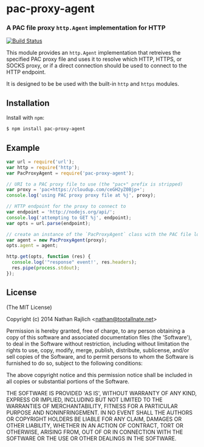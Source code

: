 pac-proxy-agent
===============
### A PAC file proxy `http.Agent` implementation for HTTP
[![Build Status](https://travis-ci.org/TooTallNate/node-pac-proxy-agent.png?branch=master)](https://travis-ci.org/TooTallNate/node-pac-proxy-agent)

This module provides an `http.Agent` implementation that retreives the specified
PAC proxy file and uses it to resolve which HTTP, HTTPS, or SOCKS proxy, or if a
direct connection should be used to connect to the HTTP endpoint.

It is designed to be be used with the built-in `http` and `https` modules.


Installation
------------

Install with `npm`:

``` bash
$ npm install pac-proxy-agent
```


Example
-------

``` js
var url = require('url');
var http = require('http');
var PacProxyAgent = require('pac-proxy-agent');

// URI to a PAC proxy file to use (the "pac+" prefix is stripped)
var proxy = 'pac+https://cloudup.com/ceGH2yZ0Bjp+';
console.log('using PAC proxy proxy file at %j', proxy);

// HTTP endpoint for the proxy to connect to
var endpoint = 'http://nodejs.org/api/';
console.log('attempting to GET %j', endpoint);
var opts = url.parse(endpoint);

// create an instance of the `PacProxyAgent` class with the PAC file location
var agent = new PacProxyAgent(proxy);
opts.agent = agent;

http.get(opts, function (res) {
  console.log('"response" event!', res.headers);
  res.pipe(process.stdout);
});
```


License
-------

(The MIT License)

Copyright (c) 2014 Nathan Rajlich &lt;nathan@tootallnate.net&gt;

Permission is hereby granted, free of charge, to any person obtaining
a copy of this software and associated documentation files (the
'Software'), to deal in the Software without restriction, including
without limitation the rights to use, copy, modify, merge, publish,
distribute, sublicense, and/or sell copies of the Software, and to
permit persons to whom the Software is furnished to do so, subject to
the following conditions:

The above copyright notice and this permission notice shall be
included in all copies or substantial portions of the Software.

THE SOFTWARE IS PROVIDED 'AS IS', WITHOUT WARRANTY OF ANY KIND,
EXPRESS OR IMPLIED, INCLUDING BUT NOT LIMITED TO THE WARRANTIES OF
MERCHANTABILITY, FITNESS FOR A PARTICULAR PURPOSE AND NONINFRINGEMENT.
IN NO EVENT SHALL THE AUTHORS OR COPYRIGHT HOLDERS BE LIABLE FOR ANY
CLAIM, DAMAGES OR OTHER LIABILITY, WHETHER IN AN ACTION OF CONTRACT,
TORT OR OTHERWISE, ARISING FROM, OUT OF OR IN CONNECTION WITH THE
SOFTWARE OR THE USE OR OTHER DEALINGS IN THE SOFTWARE.
